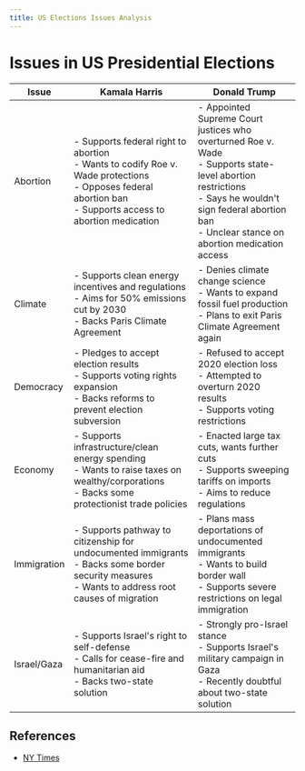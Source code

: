 ```yaml
---
title: US Elections Issues Analysis 
---
```

# Issues in US Presidential Elections
| Issue           | Kamala Harris                                                                                                                                                                          | Donald Trump                                                                                                                                                      |
|-----------------|----------------------------------------------------------------------------------------------------------------------------------------------------------------------------------------|-------------------------------------------------------------------------------------------------------------------------------------------------------------------|
| Abortion        | - Supports federal right to abortion<br>- Wants to codify Roe v. Wade protections<br>- Opposes federal abortion ban<br>- Supports access to abortion medication                         | - Appointed Supreme Court justices who overturned Roe v. Wade<br>- Supports state-level abortion restrictions<br>- Says he wouldn't sign federal abortion ban<br>- Unclear stance on abortion medication access |
| Climate         | - Supports clean energy incentives and regulations<br>- Aims for 50% emissions cut by 2030<br>- Backs Paris Climate Agreement                                                          | - Denies climate change science<br>- Wants to expand fossil fuel production<br>- Plans to exit Paris Climate Agreement again                                        |
| Democracy       | - Pledges to accept election results<br>- Supports voting rights expansion<br>- Backs reforms to prevent election subversion                                                           | - Refused to accept 2020 election loss<br>- Attempted to overturn 2020 results<br>- Supports voting restrictions                                                   |
| Economy         | - Supports infrastructure/clean energy spending<br>- Wants to raise taxes on wealthy/corporations<br>- Backs some protectionist trade policies                                         | - Enacted large tax cuts, wants further cuts<br>- Supports sweeping tariffs on imports<br>- Aims to reduce regulations                                             |
| Immigration     | - Supports pathway to citizenship for undocumented immigrants<br>- Backs some border security measures<br>- Wants to address root causes of migration                                  | - Plans mass deportations of undocumented immigrants<br>- Wants to build border wall<br>- Supports severe restrictions on legal immigration                        |
| Israel/Gaza     | - Supports Israel's right to self-defense<br>- Calls for cease-fire and humanitarian aid<br>- Backs two-state solution                                                                 | - Strongly pro-Israel stance<br>- Supports Israel's military campaign in Gaza<br>- Recently doubtful about two-state solution                                      |


## References
- [NY Times](https://www.nytimes.com/interactive/2024/us/politics/trump-harris-issues-election.html)

